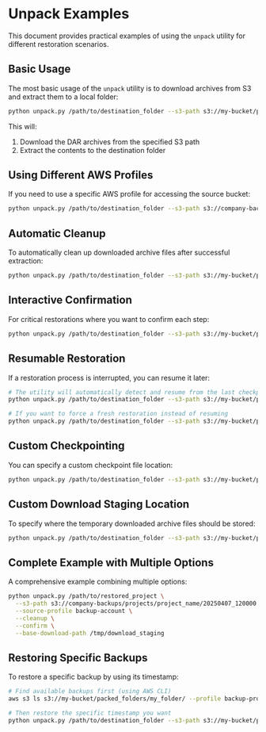 # Unpack Examples

This document provides practical examples of using the `unpack` utility for different restoration scenarios.

## Basic Usage

The most basic usage of the `unpack` utility is to download archives from S3 and extract them to a local folder:

```bash
python unpack.py /path/to/destination_folder --s3-path s3://my-bucket/packed_folders/my_folder/20250407_120000
```

This will:
1. Download the DAR archives from the specified S3 path
2. Extract the contents to the destination folder

## Using Different AWS Profiles

If you need to use a specific AWS profile for accessing the source bucket:

```bash
python unpack.py /path/to/destination_folder --s3-path s3://company-backups/projects/project_name/20250407_120000 --source-profile backup-account
```

## Automatic Cleanup

To automatically clean up downloaded archive files after successful extraction:

```bash
python unpack.py /path/to/destination_folder --s3-path s3://my-bucket/packed_folders/my_folder/20250407_120000 --cleanup
```

## Interactive Confirmation

For critical restorations where you want to confirm each step:

```bash
python unpack.py /path/to/destination_folder --s3-path s3://my-bucket/packed_folders/important_data/20250407_120000 --confirm
```

## Resumable Restoration

If a restoration process is interrupted, you can resume it later:

```bash
# The utility will automatically detect and resume from the last checkpoint
python unpack.py /path/to/destination_folder --s3-path s3://my-bucket/packed_folders/my_folder/20250407_120000

# If you want to force a fresh restoration instead of resuming
python unpack.py /path/to/destination_folder --s3-path s3://my-bucket/packed_folders/my_folder/20250407_120000 --no-resume
```

## Custom Checkpointing

You can specify a custom checkpoint file location:

```bash
python unpack.py /path/to/destination_folder --s3-path s3://my-bucket/packed_folders/my_folder/20250407_120000 --checkpoint-file /path/to/my_checkpoint.json
```

## Custom Download Staging Location

To specify where the temporary downloaded archive files should be stored:

```bash
python unpack.py /path/to/destination_folder --s3-path s3://my-bucket/packed_folders/my_folder/20250407_120000 --base-download-path /tmp/download_staging
```

## Complete Example with Multiple Options

A comprehensive example combining multiple options:

```bash
python unpack.py /path/to/restored_project \
  --s3-path s3://company-backups/projects/project_name/20250407_120000 \
  --source-profile backup-account \
  --cleanup \
  --confirm \
  --base-download-path /tmp/download_staging
```

## Restoring Specific Backups

To restore a specific backup by using its timestamp:

```bash
# Find available backups first (using AWS CLI)
aws s3 ls s3://my-bucket/packed_folders/my_folder/ --profile backup-profile

# Then restore the specific timestamp you want
python unpack.py /path/to/destination_folder --s3-path s3://my-bucket/packed_folders/my_folder/20250407_120000 --source-profile backup-profile
```